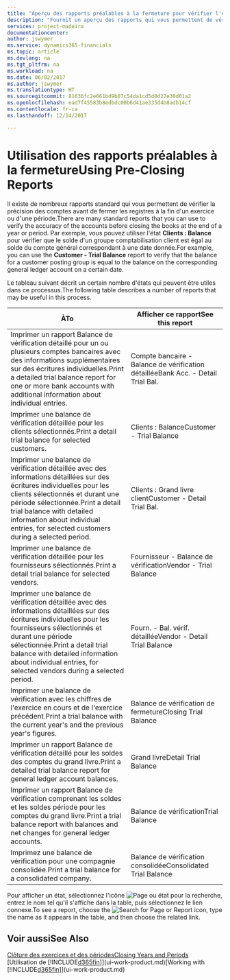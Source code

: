 ```yaml
---
title: "Aperçu des rapports préalables à la fermeture pour vérifier l'exactitude des comptes | Microsoft Docs"
description: "Fournit un aperçu des rapports qui vous permettent de vérifier l'exactitude des comptes avant de fermer les registres à la fin d'un exercice ou d'une période."
services: project-madeira
documentationcenter: 
author: jswymer
ms.service: dynamics365-financials
ms.topic: article
ms.devlang: na
ms.tgt_pltfrm: na
ms.workload: na
ms.date: 06/02/2017
ms.author: jswymer
ms.translationtype: HT
ms.sourcegitcommit: 81636fc2e661bd9b07c54da1cd5d0d27e30d01a2
ms.openlocfilehash: ead7f45583b8edbdc00b6d41ae335d4b8adb14cf
ms.contentlocale: fr-ca
ms.lasthandoff: 12/14/2017

---
```

# <a name="using-pre-closing-reports"></a><span data-ttu-id="21fdd-103">Utilisation des rapports préalables à la fermeture</span><span class="sxs-lookup"><span data-stu-id="21fdd-103">Using Pre-Closing Reports</span></span>
<span data-ttu-id="21fdd-104">Il existe de nombreux rapports standard qui vous permettent de vérifier la précision des comptes avant de fermer les registres à la fin d'un exercice ou d'une période.</span><span class="sxs-lookup"><span data-stu-id="21fdd-104">There are many standard reports that you can use to verify the accuracy of the accounts before closing the books at the end of a year or period.</span></span> <span data-ttu-id="21fdd-105">Par exemple, vous pouvez utiliser l'état **Clients : Balance** pour vérifier que le solde d'un groupe comptabilisation client est égal au solde du compte général correspondant à une date donnée.</span><span class="sxs-lookup"><span data-stu-id="21fdd-105">For example, you can use the **Customer - Trial Balance** report to verify that the balance for a customer posting group is equal to the balance on the corresponding general ledger account on a certain date.</span></span>

<span data-ttu-id="21fdd-106">Le tableau suivant décrit un certain nombre d'états qui peuvent être utiles dans ce processus.</span><span class="sxs-lookup"><span data-stu-id="21fdd-106">The following table describes a number of reports that may be useful in this process.</span></span>

| <span data-ttu-id="21fdd-107">À</span><span class="sxs-lookup"><span data-stu-id="21fdd-107">To</span></span> | <span data-ttu-id="21fdd-108">Afficher ce rapport</span><span class="sxs-lookup"><span data-stu-id="21fdd-108">See this report</span></span> |
| --- | --- |
| <span data-ttu-id="21fdd-109">Imprimer un rapport Balance de vérification détaillé pour un ou plusieurs comptes bancaires avec des informations supplémentaires sur des écritures individuelles.</span><span class="sxs-lookup"><span data-stu-id="21fdd-109">Print a detailed trial balance report for one or more bank accounts with additional information about individual entries.</span></span> |<span data-ttu-id="21fdd-110">Compte bancaire - Balance de vérification détaillée</span><span class="sxs-lookup"><span data-stu-id="21fdd-110">Bank Acc. - Detail Trial Bal.</span></span> |
| <span data-ttu-id="21fdd-111">Imprimer une balance de vérification détaillée pour les clients sélectionnés.</span><span class="sxs-lookup"><span data-stu-id="21fdd-111">Print a detail trial balance for selected customers.</span></span> |<span data-ttu-id="21fdd-112">Clients : Balance</span><span class="sxs-lookup"><span data-stu-id="21fdd-112">Customer - Trial Balance</span></span> |
| <span data-ttu-id="21fdd-113">Imprimer une balance de vérification détaillée avec des informations détaillées sur des écritures individuelles pour les clients sélectionnés et durant une période sélectionnée.</span><span class="sxs-lookup"><span data-stu-id="21fdd-113">Print a detail trial balance with detailed information about individual entries, for selected customers during a selected period.</span></span> |<span data-ttu-id="21fdd-114">Clients : Grand livre client</span><span class="sxs-lookup"><span data-stu-id="21fdd-114">Customer - Detail Trial Bal.</span></span> |
| <span data-ttu-id="21fdd-115">Imprimer une balance de vérification détaillée pour les fournisseurs sélectionnés.</span><span class="sxs-lookup"><span data-stu-id="21fdd-115">Print a detail trial balance for selected vendors.</span></span> |<span data-ttu-id="21fdd-116">Fournisseur - Balance de vérification</span><span class="sxs-lookup"><span data-stu-id="21fdd-116">Vendor - Trial Balance</span></span> |
| <span data-ttu-id="21fdd-117">Imprimer une balance de vérification détaillée avec des informations détaillées sur des écritures individuelles pour les fournisseurs sélectionnés et durant une période sélectionnée.</span><span class="sxs-lookup"><span data-stu-id="21fdd-117">Print a detail trial balance with detailed information about individual entries, for selected vendors during a selected period.</span></span> |<span data-ttu-id="21fdd-118">Fourn. - Bal. vérif. détaillée</span><span class="sxs-lookup"><span data-stu-id="21fdd-118">Vendor - Detail Trial Balance</span></span> |
| <span data-ttu-id="21fdd-119">Imprimer une balance de vérification avec les chiffres de l'exercice en cours et de l'exercice précédent.</span><span class="sxs-lookup"><span data-stu-id="21fdd-119">Print a trial balance with the current year's and the previous year's figures.</span></span> |<span data-ttu-id="21fdd-120">Balance de vérification de fermeture</span><span class="sxs-lookup"><span data-stu-id="21fdd-120">Closing Trial Balance</span></span> |
| <span data-ttu-id="21fdd-121">Imprimer un rapport Balance de vérification détaillé pour les soldes des comptes du grand livre.</span><span class="sxs-lookup"><span data-stu-id="21fdd-121">Print a detailed trial balance report for general ledger account balances.</span></span> |<span data-ttu-id="21fdd-122">Grand livre</span><span class="sxs-lookup"><span data-stu-id="21fdd-122">Detail Trial Balance</span></span> |
| <span data-ttu-id="21fdd-123">Imprimer un rapport Balance de vérification comprenant les soldes et les soldes période pour les comptes du grand livre.</span><span class="sxs-lookup"><span data-stu-id="21fdd-123">Print a trial balance report with balances and net changes for general ledger accounts.</span></span> |<span data-ttu-id="21fdd-124">Balance de vérification</span><span class="sxs-lookup"><span data-stu-id="21fdd-124">Trial Balance</span></span> |
| <span data-ttu-id="21fdd-125">Imprimez une balance de vérification pour une compagnie consolidée.</span><span class="sxs-lookup"><span data-stu-id="21fdd-125">Print a trial balance for a consolidated company.</span></span> |<span data-ttu-id="21fdd-126">Balance de vérification consolidée</span><span class="sxs-lookup"><span data-stu-id="21fdd-126">Consolidated Trial Balance</span></span> |

<span data-ttu-id="21fdd-127">Pour afficher un état, sélectionnez l'icône ![Page ou état pour la recherche](media/ui-search/search_small.png "icône Page ou état pour la recherche"), entrez le nom tel qu'il s'affiche dans la table, puis sélectionnez le lien connexe.</span><span class="sxs-lookup"><span data-stu-id="21fdd-127">To see a report, choose the ![Search for Page or Report](media/ui-search/search_small.png "Search for Page or Report icon") icon, type the name as it appears in the table, and then choose the related link.</span></span>

## <a name="see-also"></a><span data-ttu-id="21fdd-128">Voir aussi</span><span class="sxs-lookup"><span data-stu-id="21fdd-128">See Also</span></span>
[<span data-ttu-id="21fdd-129">Clôture des exercices et des périodes</span><span class="sxs-lookup"><span data-stu-id="21fdd-129">Closing Years and Periods</span></span>](year-close-years-periods.md)  
<span data-ttu-id="21fdd-130">[Utilisation de [!INCLUDE[d365fin](includes/d365fin_md.md)]](ui-work-product.md)</span><span class="sxs-lookup"><span data-stu-id="21fdd-130">[Working with [!INCLUDE[d365fin](includes/d365fin_md.md)]](ui-work-product.md)</span></span>


